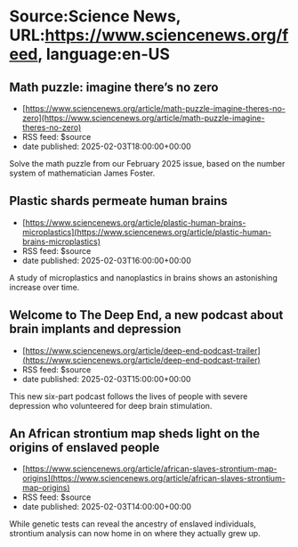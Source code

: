 # Source:Science News, URL:https://www.sciencenews.org/feed, language:en-US

## Math puzzle: imagine there’s no zero
 - [https://www.sciencenews.org/article/math-puzzle-imagine-theres-no-zero](https://www.sciencenews.org/article/math-puzzle-imagine-theres-no-zero)
 - RSS feed: $source
 - date published: 2025-02-03T18:00:00+00:00

Solve the math puzzle from our February 2025 issue, based on the number system of mathematician James Foster.

## Plastic shards permeate human brains
 - [https://www.sciencenews.org/article/plastic-human-brains-microplastics](https://www.sciencenews.org/article/plastic-human-brains-microplastics)
 - RSS feed: $source
 - date published: 2025-02-03T16:00:00+00:00

A study of microplastics and nanoplastics in brains shows an astonishing increase over time.

## Welcome to The Deep End, a new podcast about brain implants and depression
 - [https://www.sciencenews.org/article/deep-end-podcast-trailer](https://www.sciencenews.org/article/deep-end-podcast-trailer)
 - RSS feed: $source
 - date published: 2025-02-03T15:00:00+00:00

This new six-part podcast follows the lives of people with severe depression who volunteered for deep brain stimulation.

## An African strontium map sheds light on the origins of enslaved people
 - [https://www.sciencenews.org/article/african-slaves-strontium-map-origins](https://www.sciencenews.org/article/african-slaves-strontium-map-origins)
 - RSS feed: $source
 - date published: 2025-02-03T14:00:00+00:00

While genetic tests can reveal the ancestry of enslaved individuals, strontium analysis can now home in on where they actually grew up.


